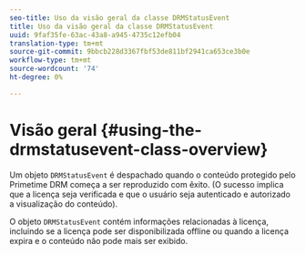 ```yaml
---
seo-title: Uso da visão geral da classe DRMStatusEvent
title: Uso da visão geral da classe DRMStatusEvent
uuid: 9faf35fe-63ac-43a8-a945-4735c12efb04
translation-type: tm+mt
source-git-commit: 9bbcb228d3367fbf53de811bf2941ca653ce3b0e
workflow-type: tm+mt
source-wordcount: '74'
ht-degree: 0%

---
```



# Visão geral {#using-the-drmstatusevent-class-overview}

Um objeto `DRMStatusEvent` é despachado quando o conteúdo protegido pelo Primetime DRM começa a ser reproduzido com êxito. (O sucesso implica que a licença seja verificada e que o usuário seja autenticado e autorizado a visualização do conteúdo).

O objeto `DRMStatusEvent` contém informações relacionadas à licença, incluindo se a licença pode ser disponibilizada offline ou quando a licença expira e o conteúdo não pode mais ser exibido.
